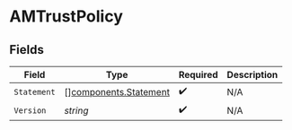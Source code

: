 # AMTrustPolicy


## Fields

| Field                                                          | Type                                                           | Required                                                       | Description                                                    |
| -------------------------------------------------------------- | -------------------------------------------------------------- | -------------------------------------------------------------- | -------------------------------------------------------------- |
| `Statement`                                                    | [][components.Statement](../../models/components/statement.md) | :heavy_check_mark:                                             | N/A                                                            |
| `Version`                                                      | *string*                                                       | :heavy_check_mark:                                             | N/A                                                            |
